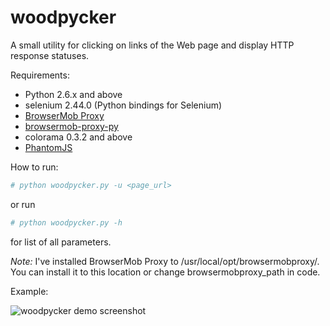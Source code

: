 woodpycker
==========

A small utility for clicking on links of the Web page and display HTTP response statuses.

Requirements:

 * Python 2.6.x and above
 * selenium 2.44.0 (Python bindings for Selenium)
 * [BrowserMob Proxy](http://bmp.lightbody.net/)
 * [browsermob-proxy-py](https://github.com/AutomatedTester/browsermob-proxy-py)
 * colorama 0.3.2 and above
 * [PhantomJS](http://phantomjs.org/)

How to run:
```bash
# python woodpycker.py -u <page_url>
```
or run
```bash
# python woodpycker.py -h
```
for list of all parameters.

*Note:* I've installed BrowserMob Proxy to /usr/local/opt/browsermobproxy/. You can install it to this location or change browsermobproxy_path in code.

Example:

![woodpycker demo screenshot](https://cloud.githubusercontent.com/assets/199887/5436457/2a6142bc-846f-11e4-81b0-0e6a9c41bb06.png "woodpycker demo screenshot")
